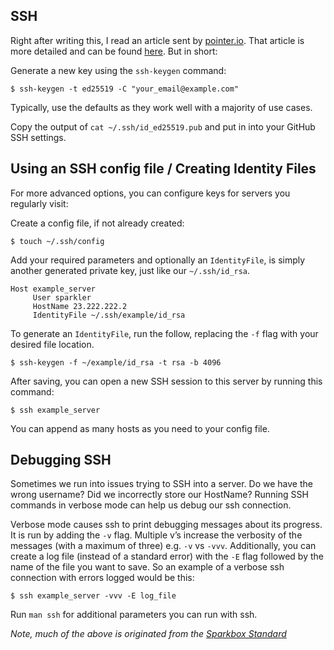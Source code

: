 ## SSH

Right after writing this, I read an article sent by [pointer.io][pointer]. That article is more detailed and can be found [here][teleport]. But in short:

Generate a new key using the `ssh-keygen` command:

    $ ssh-keygen -t ed25519 -C "your_email@example.com"

Typically, use the defaults as they work well with a majority of use cases.

Copy the output of `cat ~/.ssh/id_ed25519.pub` and put in into your GitHub SSH settings.

## Using an SSH config file / Creating Identity Files

For more advanced options, you can configure keys for servers you regularly visit:

Create a config file, if not already created:

    $ touch ~/.ssh/config

Add your required parameters and optionally an `IdentityFile`, is simply another generated private key, just like our `~/.ssh/id_rsa`.

    Host example_server
         User sparkler
         HostName 23.222.222.2
         IdentityFile ~/.ssh/example/id_rsa

To generate an `IdentityFile`, run the follow, replacing the `-f` flag with your desired file location.

    $ ssh-keygen -f ~/example/id_rsa -t rsa -b 4096


After saving, you can open a new SSH session to this server by running this command:

    $ ssh example_server

You can append as many hosts as you need to your config file.

## Debugging SSH

Sometimes we run into issues trying to SSH into a server. Do we have the wrong username? Did we incorrectly store our HostName? Running SSH commands in verbose mode can help us debug our ssh connection.

Verbose mode causes ssh to print debugging messages about its progress. It is run by adding the `-v` flag. Multiple v’s increase the verbosity of the messages (with a maximum of three) e.g. `-v` vs `-vvv`.  Additionally, you can create a log file (instead of a standard error) with the `-E` flag followed by the name of the file you want to save. So an example of a verbose ssh connection with errors logged would be this:

    $ ssh example_server -vvv -E log_file

Run `man ssh` for additional parameters you can run with ssh.

*Note, much of the above is originated from the [Sparkbox Standard][sparkbox_original_post]*

[keygen]:https://www.ssh.com/ssh/keygen/
[pki]: http://www.techrepublic.com/article/a-beginners-guide-to-public-key-infrastructure/
[sparkbox_original_post]:https://github.com/sparkbox/standard/tree/main/software/ssh#using-an-ssh-config-file--creating-identity-files
[teleport]:https://goteleport.com/blog/how-to-set-up-ssh-keys
[pointer]:http://www.pointer.io/
